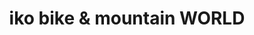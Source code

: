 ---
title: "iko bike & mountain WORLD"
url: /hallwang/iko-bike-und-mountain-world/
shop: Fahrrad
---
